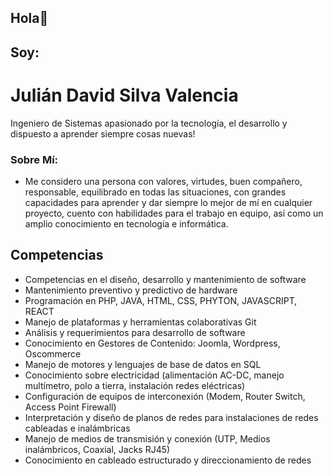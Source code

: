## Hola👋
## Soy:

# Julián David Silva Valencia

Ingeniero de Sistemas apasionado por la tecnología, el desarrollo y dispuesto a aprender siempre cosas nuevas!

### Sobre Mí:

* Me considero una persona con valores, virtudes, buen compañero, responsable, equilibrado en todas las situaciones, con grandes capacidades para aprender y dar siempre lo mejor de mí en cualquier proyecto, cuento con habilidades para el trabajo en equipo, así como un amplio conocimiento en tecnología e informática.

## Competencias

* Competencias en el diseño, desarrollo y mantenimiento de software
* Mantenimiento preventivo y predictivo de hardware
* Programación en PHP, JAVA, HTML, CSS, PHYTON, JAVASCRIPT, REACT
* Manejo de plataformas y herramientas colaborativas Git
* Análisis y requerimientos para desarrollo de software
* Conocimiento en Gestores de Contenido: Joomla, Wordpress, Oscommerce
* Manejo de motores y lenguajes de base de datos en SQL
* Conocimiento sobre electricidad (alimentación AC-DC, manejo multímetro, polo a tierra, instalación redes eléctricas)
* Configuración de equipos de interconexión (Modem, Router Switch, Access Point Firewall)
* Interpretación y diseño de planos de redes para instalaciones de redes cableadas e inalámbricas
* Manejo de medios de transmisión y conexión (UTP, Medios inalámbricos, Coaxial, Jacks RJ45)
* Conocimiento en cableado estructurado y direccionamiento de redes
<!--
**juldsv/juldsv** is a ✨ _special_ ✨ repository because its `README.md` (this file) appears on your GitHub profile.

Here are some ideas to get you started:

- 🔭 I’m currently working on ...
- 🌱 I’m currently learning ...
- 👯 I’m looking to collaborate on ...
- 🤔 I’m looking for help with ...
- 💬 Ask me about ...
- 📫 How to reach me: ...
- 😄 Pronouns: ...
- ⚡ Fun fact: ...
-->
